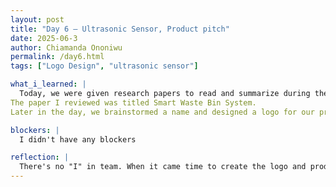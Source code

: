 ```yaml
---
layout: post
title: "Day 6 – Ultrasonic Sensor, Product pitch"
date: 2025-06-3
author: Chiamanda Ononiwu
permalink: /day6.html
tags: ["Logo Design", "ultrasonic sensor"]

what_i_learned: |
  Today, we were given research papers to read and summarize during the day. Each paper was related to our overall project, and later, we presented our findings to the group. I was assigned a paper on ultrasonic sounds, where I learned about ultrasonic sensors—what they are, how they will be used in our project, and the reasons behind choosing them. This literature review helped me gain a deeper understanding of our project.
The paper I reviewed was titled Smart Waste Bin System.
Later in the day, we brainstormed a name and designed a logo for our project as if we were turning it into a real product. We decided to name it C.L.E.A.R., which stands for Cloud-Enabled Automation for Refuse. We concluded the day by presenting a pitch for our product.

blockers: |
  I didn't have any blockers

reflection: |
  There's no "I" in team. When it came time to create the logo and product name, everyone contributed amazing ideas. It was clear to me that I couldn’t have come up with what we did on my own. The collaboration and creativity from each person really brought the concept of C.L.E.A.R. to life.
---
```

